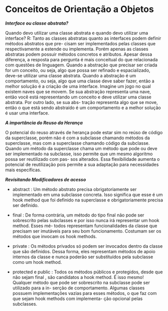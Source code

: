 # Conceitos de Orientação a Objetos

***Interface ou classe abstrata?***

Quando devo utilizar uma classe abstrata e quando devo utilizar uma interface?
R: Tanto as classes abstratas quanto as interfaces podem definir métodos abstratos que pre-
cisam ser implementados pelas classes que respectivamente a estende ou
implementa. Porém apenas as classes abstratas podem possuir métodos
concretos e atributos. Apesar dessa diferença, a resposta para pergunta é
mais conceitual do que relacionada com questões de linguagem.
Quando a abstração que precisar ser criada for um conceito, ou seja,
algo que possa ser refinado e espacializado, deve-se utilizar uma classe
abstrata. Quando a abstração é um comportamento, ou seja, algo que
uma classe deve saber fazer, então a melhor solução é a criação de uma
interface. Imagine um jogo no qual existem naves que se movem. Se
sua abstração representa uma nave, então você está representando um
conceito e deve utilizar uma classe abstrata. Por outro lado, se sua abs-
tração representa algo que se move, então o que está sendo abstraído é
um comportamento e a melhor solução é usar uma interface.

***A importância do Reuso da Herança***

O potencial do reuso através de herança pode estar sim no reúso de código da superclasse, 
porém não é com a subclasse chamando métodos da superclasse, mas com a superclasse chamando 
código da subclasse. Quando um método da superclasse chama um método que pode ou deve ser 
implementado na subclasse, isso permite que um mesmo algoritmo possa ser reutilizado com pas-
sos alterados. Essa flexibilidade aumenta o potencial de reutilização pois permite a
sua adaptação para necessidades mais específicas.

***Revisitando Modificadores de acesso***

- abstract : Um método abstrato precisa obrigatoriamente ser implementado
em uma subclasse concreta. Isso significa que esse é um hook method que foi
definido na superclasse e obrigatoriamente precisa ser definido.

- final : De forma contrária, um método do tipo final não pode ser sobrescrito
pelas subclasses e por isso nunca irá representar um hook method. Esses mé-
todos representam funcionalidades da classe que precisam ser imutáveis para
seu bom funcionamento. Costumam ser os métodos que invocam os hook
methods.

- private : Os métodos privados só podem ser invocados dentro da classe que
são definidos. Dessa forma, eles representam métodos de apoio internos da
classe e nunca poderão ser substituídos pela subclasse como um hook method.

- protected e public : Todos os métodos públicos e protegidos, desde que
não sejam final , são candidatos a hook method. É isso mesmo! Qualquer
método que pode ser sobrescrito na subclasse pode ser utilizado para a in-
serção de comportamento. Algumas classes possuem implementações vazias
para esses métodos, o que faz com que sejam hook methods com implementa-
ção opcional pelas subclasses.


